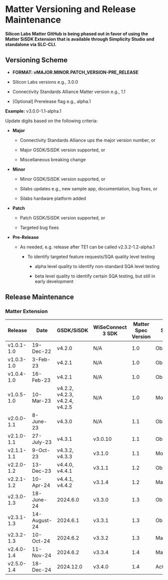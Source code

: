 # Matter Versioning and Release Maintenance

**Silicon Labs Matter GitHub is being phased out in favor of using the Matter SiSDK Extension that is available through Simplicity Studio and standalone via SLC-CLI.**

## Versioning Scheme

- **FORMAT: vMAJOR.MINOR.PATCH\_VERSION-PRE\_RELEASE**

- Silicon Labs versions e.g., 3.0.0

- Connectivity Standards Alliance Matter version e.g., 1.1

- [Optional] Prerelease flag e.g., alpha.1

**Example:** v3.0.0-1.1-alpha.1

Update digits based on the following criteria:

- **Major**

  - Connectivity Standards Alliance ups the major version number, or

  - Major GSDK/SiSDK version supported, or

  - Miscellaneous breaking change

- **Minor**

  - Minor GSDK/SiSDK version supported, or

  - Silabs updates e.g., new sample app, documentation, bug fixes, or

  - Silabs hardware platform added

- **Patch**

  - Patch GSDK/SiSDK version supported, or

  - Targeted bug fixes

- **Pre-Release**

  - As needed, e.g. release after TE1 can be called v2.3.2-1.2-alpha.1

    - To identify targeted feature requests/SQA quality level testing

      - alpha level quality to identify non-standard SQA level testing

      - beta level quality to identify certain SQA testing, but still in early development

## Release Maintenance

### Matter Extension

| **Release**|**Date**|**GSDK/SiSDK**|**WiSeConnect 3 SDK**|**Matter Spec Version**|**Status** |
|--------------|----------------|--------------------------------|----------|-----|------------|
|  v1.0.1-1.0  |  19-Dec-22     | v4.2.0                         | N/A      | 1.0 | Obsolete   |
|  v1.0.3-1.0  |  3-Feb-23      | v4.2.1                         | N/A      | 1.0 | Obsolete   |
|  v1.0.4-1.0  |  16-Feb-23     | v4.2.1                         | N/A      | 1.0 | Obsolete   |
|  v1.0.5-1.0  |  10-Mar-23     | v4.2.2, v4.2.3, v4.2.4, v4.2.5 | N/A      | 1.0 | Monitored  |
|  v2.0.0-1.1  |  8-June-23     | v4.3.0                         | N/A      | 1.1 | Obsolete   |
|  v2.1.0-1.1  |  27-July-23    | v4.3.1                         | v3.0.10  | 1.1 | Obsolete   |
|  v2.1.1-1.1  |  9-Oct-23      | v4.3.2, v4.3.3                 | v3.1.0   | 1.1 | Monitored |
|  v2.2.0-1.2  |  13-Dec-23     | v4.4.0, v4.4.1                 | v3.1.1   | 1.2 | Obsolete   |
|  v2.2.1-1.2  |  10-Apr-24     | v4.4.1, v4.4.2                 | v3.1.4   | 1.2 | Maintained |
|  v2.3.0-1.3  |  18-June-24    | 2024.6.0                       | v3.3.0   | 1.3 | Obsolete |
|  v2.3.1-1.3  |  14-August-24  | 2024.6.1                       | v3.3.1   | 1.3 | Obsolete |
|  v2.3.2-1.3  |  10-Oct-24     | 2024.6.2                       | v3.3.2   | 1.3 | Maintained     |
|  v2.4.0-1.4  |  11-Nov-24     | 2024.6.2                       | v3.3.4   | 1.4 | Maintained     |
|  v2.5.0-1.4  |  18-Dec-24     | 2024.12.0                      | v3.4.0   | 1.4 | Active     |
